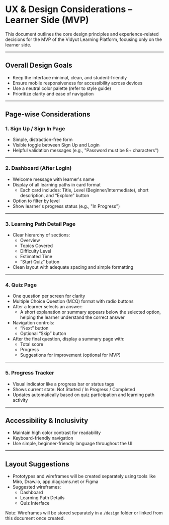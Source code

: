 # UX & Design Considerations – Learner Side (MVP)

This document outlines the core design principles and experience-related decisions for the MVP of the Vidyut Learning Platform, focusing only on the learner side.

---

## Overall Design Goals

- Keep the interface minimal, clean, and student-friendly  
- Ensure mobile responsiveness for accessibility across devices  
- Use a neutral color palette (refer to style guide)  
- Prioritize clarity and ease of navigation  

---

## Page-wise Considerations

### 1. Sign Up / Sign In Page

- Simple, distraction-free form  
- Visible toggle between Sign Up and Login  
- Helpful validation messages (e.g., "Password must be 8+ characters")  

---

### 2. Dashboard (After Login)

- Welcome message with learner's name  
- Display of all learning paths in card format  
  - Each card includes: Title, Level (Beginner/Intermediate), short description, and “Explore” button  
- Option to filter by level  
- Show learner's progress status (e.g., "In Progress")  

---

### 3. Learning Path Detail Page

- Clear hierarchy of sections:  
  - Overview  
  - Topics Covered  
  - Difficulty Level  
  - Estimated Time  
  - “Start Quiz” button  
- Clean layout with adequate spacing and simple formatting  

---

### 4. Quiz Page

- One question per screen for clarity  
- Multiple Choice Question (MCQ) format with radio buttons  
- After a learner selects an answer:
  - A short explanation or summary appears below the selected option, helping the learner understand the correct answer  
- Navigation controls:
  - “Next” button  
  - Optional “Skip” button  
- After the final question, display a summary page with:
  - Total score  
  - Progress  
  - Suggestions for improvement (optional for MVP)

---

### 5. Progress Tracker

- Visual indicator like a progress bar or status tags  
- Shows current state: Not Started / In Progress / Completed  
- Updates automatically based on quiz participation and learning path activity  

---

## Accessibility & Inclusivity

- Maintain high color contrast for readability  
- Keyboard-friendly navigation  
- Use simple, beginner-friendly language throughout the UI  

---

## Layout Suggestions

- Prototypes and wireframes will be created separately using tools like Miro, Draw.io, app.diagrams.net or Figma  
- Suggested wireframes:
  - Dashboard
  - Learning Path Details
  - Quiz Interface  

Note: Wireframes will be stored separately in a `/design` folder or linked from this document once created.
